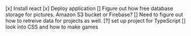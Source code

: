 [x] Install react
[x] Deploy application
[] Figure out how free database storage for pictures. Amazon S3 bucket or Firebase?
[] Need to figure out how to retreive data for projects as well.
[?] set up project for TypeScript
[] look into CSS and how to make games